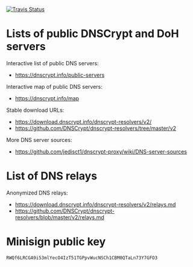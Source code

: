 [![Travis Status](https://travis-ci.org/DNSCrypt/dnscrypt-resolvers.svg?branch=master)](https://travis-ci.org/DNSCrypt/dnscrypt-resolvers/builds/)

# Lists of public DNSCrypt and DoH servers

Interactive list of public DNS servers:
- https://dnscrypt.info/public-servers

Interactive map of public DNS servers:
- https://dnscrypt.info/map

Stable download URLs:
- https://download.dnscrypt.info/dnscrypt-resolvers/v2/
- https://github.com/DNSCrypt/dnscrypt-resolvers/tree/master/v2

More DNS server sources:
- https://github.com/jedisct1/dnscrypt-proxy/wiki/DNS-server-sources

# List of DNS relays

Anonymized DNS relays:
- https://download.dnscrypt.info/dnscrypt-resolvers/v2/relays.md
- https://github.com/DNSCrypt/dnscrypt-resolvers/blob/master/v2/relays.md

# Minisign public key

```text
RWQf6LRCGA9i53mlYecO4IzT51TGPpvWucNSCh1CBM0QTaLn73Y7GFO3
```
